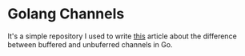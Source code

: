 # Golang Channels

It's a simple repository I used to write [this](https://www.linkedin.com/pulse/buffered-unbuffered-channels-golang-lucas-schenkel-schieferdecker/?published=t&trackingId=u9CF9dK6QTcV%2BLGckldI3Q%3D%3D) article about the difference between buffered and unbuferred channels in Go.